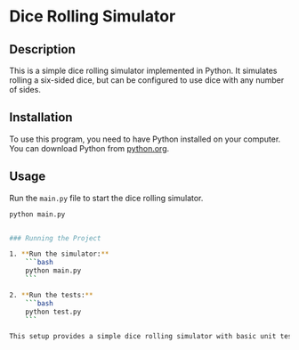 # Dice Rolling Simulator

## Description

This is a simple dice rolling simulator implemented in Python. It simulates rolling a six-sided dice, but can be configured to use dice with any number of sides.

## Installation

To use this program, you need to have Python installed on your computer. You can download Python from [python.org](https://www.python.org/).

## Usage

Run the `main.py` file to start the dice rolling simulator.

```bash
python main.py


### Running the Project

1. **Run the simulator:**
    ```bash
    python main.py
    ```

2. **Run the tests:**
    ```bash
    python test.py
    ```
    
This setup provides a simple dice rolling simulator with basic unit tests to ensure that the dice roll within the expected range. The README file includes instructions for installation, usage, testing, and licensing.
